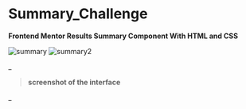 # Summary_Challenge
**Frontend Mentor Results Summary Component With HTML and CSS**

![summary ](https://github.com/mayssabenfredj/Summary_Challenge/assets/99926096/12b38f6e-8af4-45a9-af7d-b38921e60a95)
![summary2](https://github.com/mayssabenfredj/Summary_Challenge/assets/99926096/4e11b805-e284-433d-8424-4b61611dd166)

_

> **screenshot of the interface**

_
